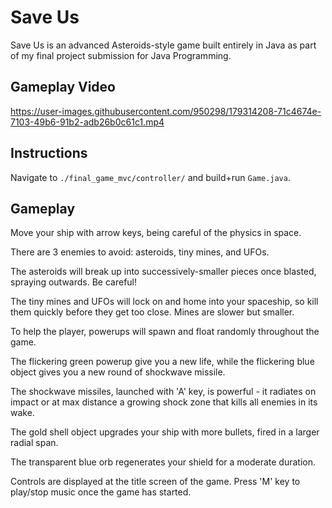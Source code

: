 # Save Us
Save Us is an advanced Asteroids-style game built entirely in Java as part of my final project submission for Java Programming.

## Gameplay Video

https://user-images.githubusercontent.com/950298/179314208-71c4674e-7103-49b6-91b2-adb26b0c61c1.mp4

## Instructions

Navigate to `./final_game_mvc/controller/` and build+run `Game.java`.

## Gameplay

Move your ship with arrow keys, being careful of the physics in space.

There are 3 enemies to avoid: asteroids, tiny mines, and UFOs.

The asteroids will break up into successively-smaller pieces once blasted, spraying outwards. Be careful!

The tiny mines and UFOs will lock on and home into your spaceship, so kill them quickly before they get too close. Mines are slower but smaller.

To help the player, powerups will spawn and float randomly throughout the game.

The flickering green powerup give you a new life, while the flickering blue object gives you a new round of shockwave missile.

The shockwave missiles, launched with 'A' key, is powerful - it radiates on impact or at max distance a growing shock zone that kills all enemies in its wake.

The gold shell object upgrades your ship with more bullets, fired in a larger radial span.

The transparent blue orb regenerates your shield for a moderate duration.

Controls are displayed at the title screen of the game. Press 'M' key to play/stop music once the game has started.
